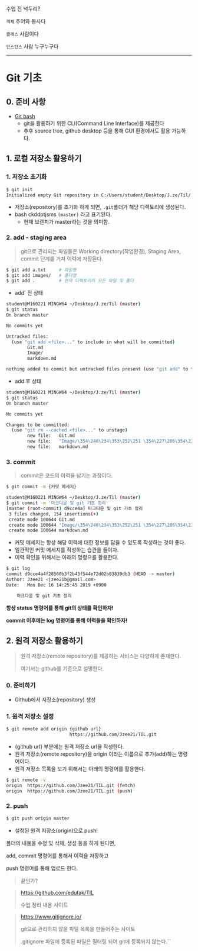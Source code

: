수업 전 넉두리?

`객체`  주어와 동사다

`클래스`  사람이다

`인스턴스`  사람 누구누구다

---

# Git 기초

## 0. 준비 사항

+ [Git bash](https://gitforwindows.org/)
  + git을 활용하기 위한 CLI(Command Line Interface)를 제공한다
  + 추후 source tree, github desktop 등을 통해 GUI 환경에서도 활용 가능하다.



## 1. 로컬 저장소 활용하기

### 1. 저장소 초기화

```bash
$ git init
Initialized empty Git repository in C:/Users/student/Desktop/J.ze/Til/.git/
```

+ 저장소(repository)를 초기화 하게 되면, `.git`폴더가 해당 디렉토리에 생성된다.
+ bash ckddptjsms `(master)` 라고 표기된다.
  + 현재 브랜치가 master라는 것을 의미함.



### 2. add - staging area

> git으로 관리되는 파일들은 Working directory(작업환경), Staging Area, commit 단계를 거쳐 이력에 저장된다.

```bash
$ git add a.txt		# 파일명
$ git add images/	# 폴더명
$ git add .			# 현재 디렉토리의 모든 파일 및 폴더
```



+ add` 전 상태

```bash
student@M160221 MINGW64 ~/Desktop/J.ze/Til (master)
$ git status
On branch master

No commits yet

Untracked files:
  (use "git add <file>..." to include in what will be committed)
        Git.md
        Image/
        markdown.md

nothing added to commit but untracked files present (use "git add" to track)

```

+ add 후 상태

```bash
student@M160221 MINGW64 ~/Desktop/J.ze/Til (master)
$ git status
On branch master

No commits yet

Changes to be committed:
  (use "git rm --cached <file>..." to unstage)
        new file:   Git.md
        new file:   "Image/\354\240\234\353\252\251 \354\227\206\354\235\214.png"
        new file:   markdown.md

```



### 3. commit

> commit은 코드의 이력을 남기는 과정이다.

```bash
$ git commit -m {커밋 메세지}

student@M160221 MINGW64 ~/Desktop/J.ze/Til (master)
$ git commit -m '마크다운 및 git 기초 정리'
[master (root-commit) d9cce4a] 마크다운 및 git 기초 정리
 3 files changed, 154 insertions(+)
 create mode 100644 Git.md
 create mode 100644 "Image/\354\240\234\353\252\251 \354\227\206\354\235\214.png"
 create mode 100644 markdown.md
```

+ 커밋 메세지는 항상 해당 이력에 대한 정보를 담을 수 있도록 작성하는 것이 좋다.
+ 일관적인 커밋 메세지를 작성하는 습관을 들이자.
+ 이력 확인을 위해서는 아래의 명령으를 활용한다.

```bash
$ git log
commit d9cce4a4f28560b3f2b43f544e72d02b83839db3 (HEAD -> master)
Author: Jzee21 <jzee21b@gmail.com>
Date:   Mon Dec 16 14:25:45 2019 +0900

    마크다운 및 git 기초 정리
```



**항상 status 명령어를 통해 git의 상태를 확인하자!**

**commit 이후에는 log 명령어를 통해 이력들을 확인하자!**



## 2. 원격 저장소 활용하기

> 원격 저장소(remote repository)를 제공하는 서비스는 다양하게 존재한다.
>
> 여기서는 github를 기준으로 설명한다.



### 0. 준비하기

+ Github에서 저장소(repository) 생성



### 1. 원격 저장소 설정

```bash
$ git remote add origin {github url}
						https://github.com/Jzee21/TIL.git
```

+ {github url} 부분에는 원격 저장소 url을 작성한다.
+ 원격 저장소(remote repository)을 origin 이라는 이름으로 추가(add)하는 명령어이다.
+ 원격 저장소 목록을 보기 위해서는 아래의 명령어를 활용한다.

```bash
$ git remote -v
origin  https://github.com/Jzee21/TIL.git (fetch)
origin  https://github.com/Jzee21/TIL.git (push)
```



### 2. push

```bash
$ git push origin master
```

+ 설정된 원격 저장소(origin)으로 push!

폴더의 내용을 수정 및 삭제, 생성 등을 하게 된다면,

add, commit 명령어를 통해서 이력을 저장하고

push 명령어를 통해 업로드 한다.



> 끝인가?



> https://github.com/edutak/TIL
>
> 수업 정리 내용 사이트



> https://www.gitignore.io/
>
> git으로 관리하지 않을 파일 목록을 만들어주는 사이트
>
> .gitignore 파일에 등록된 파일은 필터링 되어 git에 등록되지 않는다.``